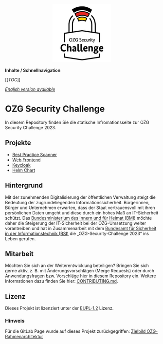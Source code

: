 <div align="center">
    <img src="./docs/assets/ozgsec.png" alt="OZG Security Scanner" width="192" height="192">
</div>

**Inhalte / Schnellnavigation**

[[_TOC_]]

_[English version available](./README-en.md)_

# OZG Security Challenge

In diesem Repository finden Sie die statische Infromationsseite zur OZG Security Challenge 2023.

## Projekte

- [Best Practice Scanner](https://gitlab.opencode.de/bmi/ozg-rahmenarchitektur/ozgsec/ozgsec-best-practice-scanner)
- [Web Frontend](https://gitlab.opencode.de/bmi/ozg-rahmenarchitektur/ozgsec/ozgsec-web-frontend)
- [Keycloak](https://gitlab.opencode.de/bmi/ozg-rahmenarchitektur/ozgsec/ozgsec-keycloak)
- [Helm Chart](https://gitlab.opencode.de/bmi/ozg-rahmenarchitektur/ozgsec/ozgsec-helm-chart)

## Hintergrund

Mit der zunehmenden Digitalisierung der öffentlichen Verwaltung steigt die Bedeutung der zugrundeliegenden Informationssicherheit. Bürgerinnen, Bürger und Unternehmen erwarten, dass der Staat vertrauensvoll mit ihren persönlichen Daten umgeht und diese durch ein hohes Maß an IT-Sicherheit schützt. Das [Bundesministerium des Innern und für Heimat (BMI)](https://www.bmi.bund.de/DE/startseite/startseite-node.html) möchte daher die Steigerung der IT-Sicherheit bei der OZG-Umsetzung weiter vorantreiben und hat in Zusammenarbeit mit dem [Bundesamt für Sicherheit in der Informationstechnik (BSI)](https://www.bsi.bund.de/DE/Home/home_node.html) die „OZG-Security-Challenge 2023“ ins Leben gerufen.

## Mitarbeit

Möchten Sie sich an der Weiterentwicklung beteiligen? Bringen Sie sich gerne aktiv, z. B. mit Änderungsvorschlägen (Merge Requests) oder durch Anwendungsfragen bzw. Vorschläge hier in diesem Repository ein. Weitere Informationen dazu finden Sie hier: [CONTRIBUTING.md](./CONTRIBUTING.md).

## Lizenz

Dieses Projekt ist lizenziert unter der [EUPL-1.2](./LICENSE.md) Lizenz.

### Hinweis

Für die GitLab Page wurde auf dieses Projekt zurückgegriffen: [Zielbild OZG-Rahmenarchitektur](https://gitlab.opencode.de/bmi/ozg-rahmenarchitektur/zielbild-ozg-rahmenarchitektur/)
